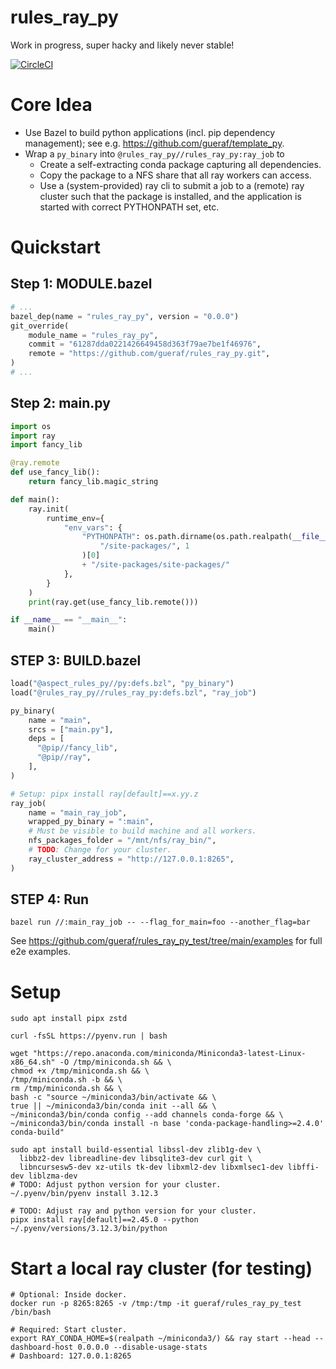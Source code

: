 # rules_ray_py

Work in progress, super hacky and likely never stable!

[![CircleCI](https://dl.circleci.com/status-badge/img/circleci/MoqoviNBD61M3rSAe4Bj3m/c413fc66-be8a-4ba6-8342-20cf96148e9c/tree/main.svg?style=svg)](https://dl.circleci.com/status-badge/redirect/circleci/MoqoviNBD61M3rSAe4Bj3m/c413fc66-be8a-4ba6-8342-20cf96148e9c/tree/main)

# Core Idea
- Use Bazel to build python applications (incl. pip dependency management); see e.g. https://github.com/gueraf/template_py.
- Wrap a `py_binary` into `@rules_ray_py//rules_ray_py:ray_job` to
  - Create a self-extracting conda package capturing all dependencies.
  - Copy the package to a NFS share that all ray workers can access.
  - Use a (system-provided) ray cli to submit a job to a (remote) ray cluster such that the package is installed, and the application is started with correct PYTHONPATH set, etc.

# Quickstart
## Step 1: MODULE.bazel
```python
# ...
bazel_dep(name = "rules_ray_py", version = "0.0.0")
git_override(
    module_name = "rules_ray_py",
    commit = "61287dda0221426649458d363f79ae7be1f46976",
    remote = "https://github.com/gueraf/rules_ray_py.git",
)
# ...
```

## Step 2: main.py
```python
import os
import ray
import fancy_lib

@ray.remote
def use_fancy_lib():
    return fancy_lib.magic_string

def main():
    ray.init(
        runtime_env={
            "env_vars": {
                "PYTHONPATH": os.path.dirname(os.path.realpath(__file__)).split(
                    "/site-packages/", 1
                )[0]
                + "/site-packages/site-packages/"
            },
        }
    )
    print(ray.get(use_fancy_lib.remote()))

if __name__ == "__main__":
    main()
```

## STEP 3: BUILD.bazel
```python
load("@aspect_rules_py//py:defs.bzl", "py_binary")
load("@rules_ray_py//rules_ray_py:defs.bzl", "ray_job")

py_binary(
    name = "main",
    srcs = ["main.py"],
    deps = [
      "@pip//fancy_lib",
      "@pip//ray",
    ],
)

# Setup: pipx install ray[default]==x.yy.z
ray_job(
    name = "main_ray_job",
    wrapped_py_binary = ":main",
    # Must be visible to build machine and all workers.
    nfs_packages_folder = "/mnt/nfs/ray_bin/",
    # TODO: Change for your cluster.
    ray_cluster_address = "http://127.0.0.1:8265",
)
```

## STEP 4: Run
```shell
bazel run //:main_ray_job -- --flag_for_main=foo --another_flag=bar
```

See https://github.com/gueraf/rules_ray_py_test/tree/main/examples for full e2e examples.

# Setup
```shell
sudo apt install pipx zstd

curl -fsSL https://pyenv.run | bash

wget "https://repo.anaconda.com/miniconda/Miniconda3-latest-Linux-x86_64.sh" -O /tmp/miniconda.sh && \
chmod +x /tmp/miniconda.sh && \
/tmp/miniconda.sh -b && \
rm /tmp/miniconda.sh && \
bash -c "source ~/miniconda3/bin/activate && \
true || ~/miniconda3/bin/conda init --all && \
~/miniconda3/bin/conda config --add channels conda-forge && \
~/miniconda3/bin/conda install -n base 'conda-package-handling>=2.4.0' conda-build"

sudo apt install build-essential libssl-dev zlib1g-dev \
  libbz2-dev libreadline-dev libsqlite3-dev curl git \
  libncursesw5-dev xz-utils tk-dev libxml2-dev libxmlsec1-dev libffi-dev liblzma-dev
# TODO: Adjust python version for your cluster.
~/.pyenv/bin/pyenv install 3.12.3

# TODO: Adjust ray and python version for your cluster.
pipx install ray[default]==2.45.0 --python ~/.pyenv/versions/3.12.3/bin/python
```

# Start a local ray cluster (for testing)
```shell
# Optional: Inside docker.
docker run -p 8265:8265 -v /tmp:/tmp -it gueraf/rules_ray_py_test /bin/bash

# Required: Start cluster.
export RAY_CONDA_HOME=$(realpath ~/miniconda3/) && ray start --head --dashboard-host 0.0.0.0 --disable-usage-stats
# Dashboard: 127.0.0.1:8265
```
